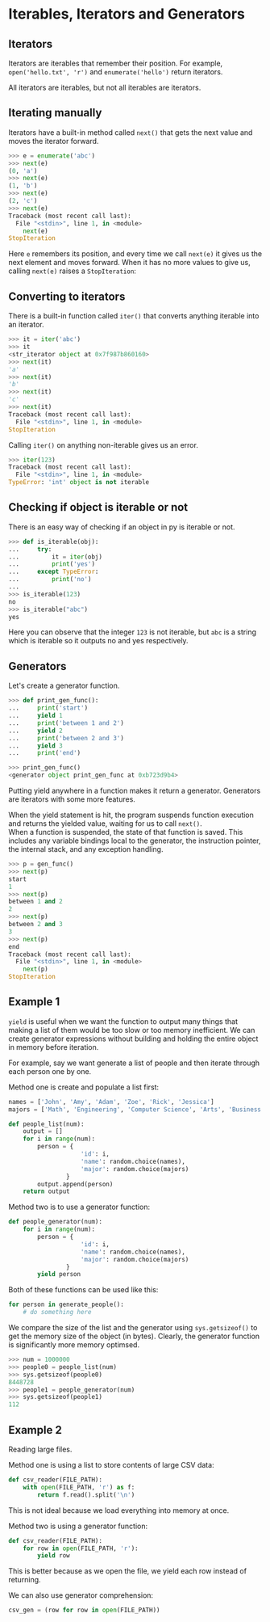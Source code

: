 # Iterables, Iterators and Generators

## Iterators
Iterators are iterables that remember their position. For example, `open('hello.txt', 'r')` and `enumerate('hello')` return iterators.

All iterators are iterables, but not all iterables are iterators.

## Iterating manually
Iterators have a built-in method called `next()` that gets the next value and moves the iterator forward.
```py
>>> e = enumerate('abc')
>>> next(e)
(0, 'a')
>>> next(e)
(1, 'b')
>>> next(e)
(2, 'c')
>>> next(e)
Traceback (most recent call last):
  File "<stdin>", line 1, in <module>
    next(e)
StopIteration
```

Here `e` remembers its position, and every time we call `next(e)` it gives us the next element and moves forward. When it has no more values to give us, calling `next(e)` raises a `StopIteration`:

## Converting to iterators
There is a built-in function called `iter()` that converts anything iterable into an iterator.
```py
>>> it = iter('abc')
>>> it
<str_iterator object at 0x7f987b860160>
>>> next(it)
'a'
>>> next(it)
'b'
>>> next(it)
'c'
>>> next(it)
Traceback (most recent call last):
  File "<stdin>", line 1, in <module>
StopIteration
```
Calling `iter()` on anything non-iterable gives us an error.

```py
>>> iter(123)
Traceback (most recent call last):
  File "<stdin>", line 1, in <module>
TypeError: 'int' object is not iterable
```

## Checking if object is iterable or not
There is an easy way of checking if an object in py is iterable or not.

```py
>>> def is_iterable(obj):
...     try:
...         it = iter(obj)
...         print('yes')
...     except TypeError:
...         print('no')
...
>>> is_iterable(123)
no
>>> is_iterable("abc")
yes
```
Here you can observe that the integer `123` is not iterable, but `abc` is a string which is iterable so it outputs no and yes respectively.

## Generators

Let's create a generator function.
```py
>>> def print_gen_func():
...     print('start')
...     yield 1
...     print('between 1 and 2')
...     yield 2
...     print('between 2 and 3')
...     yield 3
...     print('end')

>>> print_gen_func()
<generator object print_gen_func at 0xb723d9b4>
```

Putting yield anywhere in a function makes it return a generator. Generators are iterators with some more features.

When the yield statement is hit, the program suspends function execution and returns the yielded value, waiting for us to call `next()`.  
When a function is suspended, the state of that function is saved. This includes any variable bindings local to the generator, the instruction pointer, the internal stack, and any exception handling.


```py
>>> p = gen_func()
>>> next(p)
start
1
>>> next(p)
between 1 and 2
2
>>> next(p)
between 2 and 3
3
>>> next(p)
end
Traceback (most recent call last):
  File "<stdin>", line 1, in <module>
    next(p)
StopIteration
```

## Example 1
`yield` is useful when we want the function to output many things that making a list of them would be too slow or too memory inefficient. We can create generator expressions without building and holding the entire object in memory before iteration.

For example, say we want generate a list of people and then iterate through each person one by one.

Method one is create and populate a list first:
```py
names = ['John', 'Amy', 'Adam', 'Zoe', 'Rick', 'Jessica']
majors = ['Math', 'Engineering', 'Computer Science', 'Arts', 'Business']

def people_list(num):
    output = []
    for i in range(num):
        person = {
                    'id': i,
                    'name': random.choice(names),
                    'major': random.choice(majors)
                }
        output.append(person)
    return output 
```

Method two is to use a generator function:
```py
def people_generator(num):
    for i in range(num):
        person = {
                    'id': i,
                    'name': random.choice(names),
                    'major': random.choice(majors)
                }
        yield person
```

Both of these functions can be used like this:

```py
for person in generate_people():
    # do something here
```

We compare the size of the list and the generator using `sys.getsizeof()` to get the memory size of the object (in bytes). Clearly, the generator function is significantly more memory optimsed.

```py
>>> num = 1000000
>>> people0 = people_list(num)
>>> sys.getsizeof(people0)
8448728
>>> people1 = people_generator(num)
>>> sys.getsizeof(people1)
112
```

## Example 2
Reading large files.

Method one is using a list to store contents of large CSV data:
```py
def csv_reader(FILE_PATH):
    with open(FILE_PATH, 'r') as f:
        return f.read().split('\n')
```
This is not ideal because we load everything into memory at once.

Method two is using a generator function:

```py
def csv_reader(FILE_PATH):
    for row in open(FILE_PATH, 'r'):
        yield row
```
This is better because as we open the file, we yield each row instead of returning.

We can also use generator comprehension:
```py
csv_gen = (row for row in open(FILE_PATH))
```